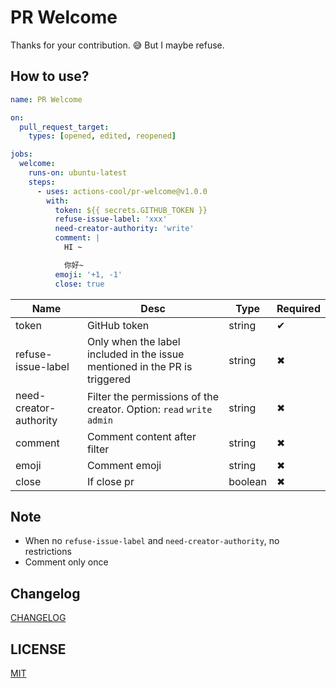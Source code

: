 # PR Welcome

Thanks for your contribution. 😅 But I maybe refuse.

## How to use?

```yml
name: PR Welcome

on:
  pull_request_target:
    types: [opened, edited, reopened]

jobs:
  welcome:
    runs-on: ubuntu-latest
    steps:
      - uses: actions-cool/pr-welcome@v1.0.0
        with:
          token: ${{ secrets.GITHUB_TOKEN }}
          refuse-issue-label: 'xxx'
          need-creator-authority: 'write'
          comment: |
            HI ~

            你好~
          emoji: '+1, -1'
          close: true
```

| Name | Desc | Type | Required |
| -- | -- | -- | -- |
| token | GitHub token | string | ✔ |
| refuse-issue-label | Only when the label included in the issue mentioned in the PR is triggered | string | ✖ |
| need-creator-authority | Filter the permissions of the creator. Option: `read` `write` `admin` | string | ✖ |
| comment | Comment content after filter | string | ✖ |
| emoji | Comment emoji | string | ✖ |
| close | If close pr | boolean | ✖ |

## Note

- When no `refuse-issue-label` and `need-creator-authority`, no restrictions
- Comment only once

## Changelog

[CHANGELOG](./CHANGELOG.md)

## LICENSE

[MIT](./LICENSE)
